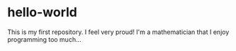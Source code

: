 # hello-world
This is my first repository. I feel very proud!
I'm a mathematician that I enjoy programming too much...
